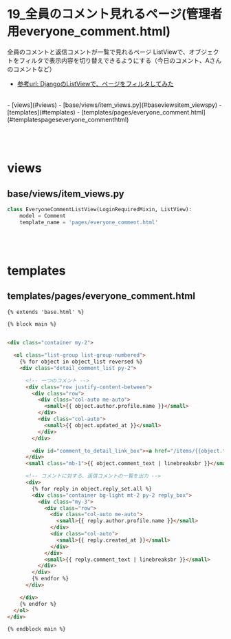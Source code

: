 <!-- omit in toc -->
# 19_全員のコメント見れるページ(管理者用everyone_comment.html)
全員のコメントと返信コメントが一覧で見れるページ
ListViewで、オブジェクトをフィルタで表示内容を切り替えできるようにする（今日のコメント、Aさんのコメントなど）
- [参考url: DjangoのListViewで、ページをフィルタしてみた](https://thinkami.hatenablog.com/entry/2016/03/17/003140)

<br>
- [views](#views)
  - [base/views/item_views.py](#baseviewsitem_viewspy)
- [templates](#templates)
  - [templates/pages/everyone_comment.html](#templatespageseveryone_commenthtml)

<br><br>

# views
## base/views/item_views.py
```python
class EveryoneCommentListView(LoginRequiredMixin, ListView):
    model = Comment
    template_name = 'pages/everyone_comment.html'
```

<br><br>

# templates
## templates/pages/everyone_comment.html
```html
{% extends 'base.html' %}

{% block main %}


<div class="container my-2">

  <ol class="list-group list-group-numbered">
    {% for object in object_list reversed %}
    <div class="detail_comment_list py-2">

      <!-- 一つのコメント -->
      <div class="row justify-content-between">
        <div class="row">
          <div class="col-auto me-auto">
            <small>{{ object.author.profile.name }}</small>
          </div>
          <div class="col-auto">
            <small>{{ object.updated_at }}</small>
          </div>
        </div>

        <div id="comment_to_detail_link_box"><a href="/items/{{object.target.id}}/" class="btn btn-light btn-sm" style=" padding: 0rem 0.2rem;"><small id="comment_to_detail_link">{{ object.target}}</small></a></div>
      </div>
      <small class="mb-1">{{ object.comment_text | linebreaksbr }}</small>

      <!-- コメントに対する、返信コメントの一覧を出力 -->
      <div>
        {% for reply in object.reply_set.all %}
        <div class="container bg-light mt-2 py-2 reply_box">
          <div class="my-3">
            <div class="row">
              <div class="col-auto me-auto">
                <small>{{ reply.author.profile.name }}</small>
              </div>
              <div class="col-auto">
                <small>{{ reply.created_at }}</small>
              </div>
            </div>
            <small>{{ reply.comment_text | linebreaksbr }}</small>
          </div>
        </div>
        {% endfor %}
      </div>

    </div>
    {% endfor %}
  </ol>
</div>

{% endblock main %}
```

